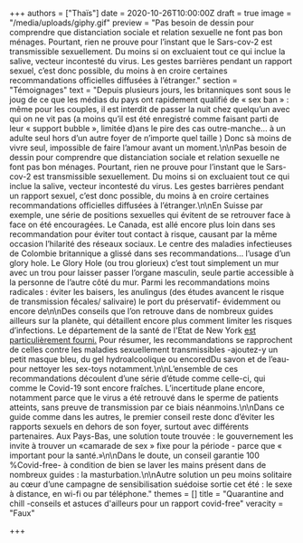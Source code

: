 +++
authors = ["Thaïs"]
date = 2020-10-26T10:00:00Z
draft = true
image = "/media/uploads/giphy.gif"
preview = "Pas besoin de dessin pour comprendre que distanciation sociale et relation sexuelle ne font pas bon ménages. Pourtant, rien ne prouve pour l’instant que le Sars-cov-2 est transmissible sexuellement. Du moins si on excluaient tout ce qui inclue la salive, vecteur incontesté du virus. Les gestes barrières pendant un rapport sexuel, c’est donc possible, du moins à en croire certaines recommandations officielles diffusées à l’étranger."
section = "Témoignages"
text = "Depuis plusieurs jours, les britanniques sont sous le joug de ce que les médias du pays ont rapidement qualifié de « sex ban » : même pour les couples, il est interdit de passer la nuit chez quelqu’un avec qui on ne vit pas (a moins qu’il est été enregistré comme faisant parti de leur « support bubble », limitée d)ans le pire des cas outre-manche… à un adulte seul hors d’un autre foyer de n’importe quel taille ) Donc sà moins de vivre  seul, impossible de faire l’amour avant un moment.\n\nPas besoin de dessin pour comprendre que distanciation sociale et relation sexuelle ne font pas bon ménages. Pourtant, rien ne prouve pour l’instant que le Sars-cov-2 est transmissible sexuellement. Du moins si on excluaient tout ce qui inclue la salive, vecteur incontesté du virus. Les gestes barrières pendant un rapport sexuel, c’est donc possible, du moins à en croire certaines recommandations officielles diffusées à l’étranger.\n\nEn Suisse par exemple, une série de positions sexuelles qui évitent de se retrouver face à face on été encouragées. Le Canada, est allé encore plus loin dans ses recommandation pour éviter tout contact à risque, causant par la même occasion l’hilarité des réseaux sociaux. Le centre des maladies infectieuses de Colombie britannique a glissé dans ses recommandations… l’usage d’un glory hole. Le Glory Hole (ou trou glorieux) c’est tout simplement un mur avec un trou pour laisser passer l’organe masculin, seule partie accessible à la personne de l’autre côté du mur. Parmi les recommandations moins radicales : éviter les baisers, les anulingus (des études avancent le risque de transmission fécales/ salivaire) le port du préservatif- évidemment ou encore de\n\nDes conseils que l’on retrouve dans de nombreux guides ailleurs sur la planète, qui détaillent encore plus comment limiter les risques d’infections. Le département de la santé de l'Etat de New York [est particulièrement fourni.](https://www1.nyc.gov/assets/doh/downloads/pdf/imm/covid-sex-guidance.pdf) Pour résumer, les recommandations se rapprochent de celles contre les maladies sexuellement transmissibles -ajoutez-y un petit masque bleu, du gel hydroalcoolique ou encoredDu savon et de l’eau- pour nettoyer les sex-toys notamment.\n\nL’ensemble de ces recommandations découlent d’une série d’étude comme celle-ci, qui comme le Covid-19 sont encore fraîches. L’incertitude plane encore, notamment parce que le virus a été retrouvé dans le sperme de patients atteints, sans preuve de transmission par ce biais néanmoins.\n\nDans ce guide comme dans les autres, le premier conseil reste donc d’éviter les rapports sexuels en dehors de son foyer, surtout avec différents partenaires. Aux Pays-Bas, une solution toute trouvée : le gouvernement les invite à trouver un «camarade de sex » fixe pour la période - parce que « important pour la santé.»\n\nDans le doute, un conseil garantie 100 %Covid-free- à condition de bien se laver les mains présent dans de nombreux guides : la masturbation.\n\nAutre solution un peu moins solitaire au cœur d’une campagne de sensibilisation suédoise sortie cet été : le sexe à distance, en wi-fi ou par téléphone."
themes = []
title = "Quarantine and chill -conseils et astuces d'ailleurs pour un rapport covid-free"
veracity = "Faux"

+++
